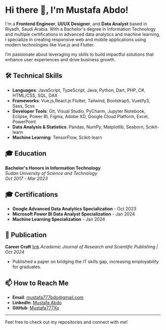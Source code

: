 # Hi there 👋, I'm Mustafa Abdo!

I'm a **Frontend Engineer**, **UI/UX Designer**, and **Data Analyst** based in Riyadh, Saudi Arabia. With a Bachelor's degree in Information Technology and multiple certifications in advanced data analytics and machine learning, I specialize in creating responsive web and mobile applications using modern technologies like Vue.js and Flutter.

I’m passionate about leveraging my skills to build impactful solutions that enhance user experiences and drive business growth.

## 🛠️ Technical Skills
- **Languages**: JavaScript, TypeScript, Java, Python, Dart, PHP, C#, HTML/CSS, SQL, DAX
- **Frameworks**: Vue.js,React.js Flutter, Tailwind, Bootstrap5, Vuetify3, Sass, Scss
- **Developer Tools**: Git, Visual Studio, PyCharm, Jupyter Notebook, Eclipse, Power BI, Figma, Adobe XD, Google Cloud Platform, Excel, PowerPoint
- **Data Analysis & Statistics**: Pandas, NumPy, Matplotlib, Seaborn, Scikit-learn
- **Machine Learning**: TensorFlow, Scikit-learn

## 🎓 Education
**Bachelor's Honors in Information Technology**  
_Sudan University of Science and Technology_  
*Oct 2017 - Mar 2023*

## 🎓 Certifications
- **Google Advanced Data Analytics Specialization** - Oct 2023
- **Microsoft Power BI Data Analyst Specialization** - Jan 2024
- **Machine Learning Specialization** - Jan 2024

## 📝 Publication
**Career Craft**  [link](https://www.ajrsp.com/en/Archive/issue-58/6/)
_Academic Journal of Research and Scientific Publishing | Oct 2024_  
- Published a paper on bridging the IT skills gap, increasing employability for graduates.

## 📫 How to Reach Me
- **Email**: [mustafa777bdo@gmail.com](mailto:mustafa777bdo@gmail.com)
- **LinkedIn**: [Mustafa Abdo](https://linkedin.com/in/mustafa-abdo)
- **GitHub**: [Mustafa777Xo](https://github.com/Mustafa777Xo)

---

Feel free to check out my repositories and connect with me!
